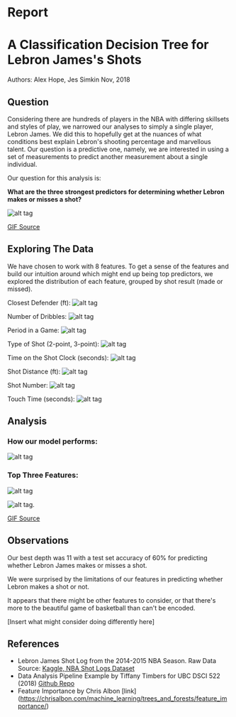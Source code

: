 Report
================

A Classification Decision Tree for Lebron James's Shots
=======================================================

Authors: Alex Hope, Jes Simkin Nov, 2018

Question
--------

Considering there are hundreds of players in the NBA with differing skillsets and styles of play, we narrowed our analyses to simply a single player, Lebron James. We did this to hopefully get at the nuances of what conditions best explain Lebron's shooting percentage and marvellous talent. Our question is a predictive one, namely, we are interested in using a set of measurements to predict another measurement about a single individual.

Our question for this analysis is:

**What are the three strongest predictors for determining whether Lebron makes or misses a shot?**

![alt tag](https://media.giphy.com/media/l0MYwdebx8o0XI56E/giphy-tumblr.gif)

[GIF Source](https://media.giphy.com/media/l0MYwdebx8o0XI56E/giphy-tumblr.gif)

Exploring The Data
------------------

We have chosen to work with 8 features. To get a sense of the features and build our intuition around which might end up being top predictors, we explored the distribution of each feature, grouped by shot result (made or missed).

Closest Defender (ft): ![alt tag](../results/figs/EDA_CLOSE_DEF_DIST_lebron_james.png)

Number of Dribbles: ![alt tag](../results/figs/EDA_DRIBBLES_Lebron_James.png)

Period in a Game: ![alt tag](../results/figs/EDA_PERIOD_Lebron_James.png)

Type of Shot (2-point, 3-point): ![alt tag](../results/figs/EDA_PTS_TYPE_Lebron_James.png)

Time on the Shot Clock (seconds): ![alt tag](../results/figs/EDA_SHOT_CLOCK_Lebron_James.png)

Shot Distance (ft): ![alt tag](../results/figs/EDA_SHOT_DIST_Lebron_James.png)

Shot Number: ![alt tag](../results/figs/EDA_SHOT_NUMBER_Lebron_James.png)

Touch Time (seconds): ![alt tag](../results/figs/EDA_TOUCH_TIME_Lebron_James.png)

Analysis
--------

### How our model performs:

![alt tag](../results/figs/train-test-acc.png)

### Top Three Features:

![alt tag](../results/figs/best_features.png)

![alt tag](https://media.giphy.com/media/lKafiHISf6FEtciruw/giphy.gif).

[GIF Source](https://media.giphy.com/media/lKafiHISf6FEtciruw/giphy.gif)

Observations
------------

Our best depth was 11 with a test set accuracy of 60% for predicting whether Lebron James makes or misses a shot.

We were surprised by the limitations of our features in predicting whether Lebron makes a shot or not.

It appears that there might be other features to consider, or that there's more to the beautiful game of basketball than can't be encoded.

\[Insert what might consider doing differently here\]

References
----------

-   Lebron James Shot Log from the 2014-2015 NBA Season. Raw Data Source: [Kaggle, NBA Shot Logs Dataset](https://www.kaggle.com/dansbecker/nba-shot-logs/home)
-   Data Analysis Pipeline Example by Tiffany Timbers for UBC DSCI 522 (2018) [Github Repo](https://github.com/ttimbers/data_analysis_pipeline_eg/tree/v1.1)
-   Feature Importance by Chris Albon \[link\] (<https://chrisalbon.com/machine_learning/trees_and_forests/feature_importance/>)
